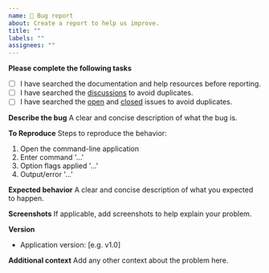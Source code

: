 ```yaml
---
name: 🐛 Bug report
about: Create a report to help us improve.
title: ""
labels: ""
assignees: ""
---
```


**Please complete the following tasks**

- [ ] I have searched the documentation and help resources before reporting.
- [ ] I have searched the [discussions](https://github.com/schneiderfelipe/answer/discussions) to avoid duplicates.
- [ ] I have searched the [open](https://github.com/schneiderfelipe/answer/issues) and [closed](https://github.com/schneiderfelipe/answer/issues?q=is%3Aissue+is%3Aclosed) issues to avoid duplicates.

**Describe the bug**
A clear and concise description of what the bug is.

**To Reproduce**
Steps to reproduce the behavior:

1. Open the command-line application
2. Enter command '...'
3. Option flags applied '...'
4. Output/error '...'

**Expected behavior**
A clear and concise description of what you expected to happen.

**Screenshots**
If applicable, add screenshots to help explain your problem.

**Version**

- Application version: [e.g. v1.0]

**Additional context**
Add any other context about the problem here.

